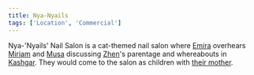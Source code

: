 ```yaml
---
title: Nya-Nyails
tags: ['Location', 'Commercial']
---
```

Nya-'Nyails' Nail Salon is a cat-themed nail salon where [Emira](/_wiki/emira.md) overhears [Miriam](/_wiki/miriam.md) and [Musa](/_wiki/musa.md) discussing [Zhen](/_wiki/zhen.md)'s parentage and whereabouts in [Kashgar](/_wiki/kashgar.md). They would come to the salon as children with [their mother](/_wiki/musas-mother.md).
